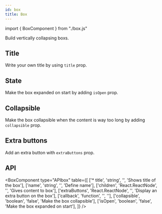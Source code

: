 ```yaml
---
id: box
title: Box
---
```


import { BoxComponent } from "./box.js"

<p>Build vertically collapsing boxs.</p>

## Title

<p>Write your own title by using <code>title</code> prop.</p>
<BoxComponent type="example" />

## State

<p>Make the box expanded on start by adding <code>isOpen</code> prop.</p>
<BoxComponent type="open" />

## Collapsible

<p>Make the box collapsible when the content is way too long by adding <code>collapsible</code> prop.</p>
<BoxComponent type="collapsible" />

## Extra buttons

<p>Add an extra button with <code>extraButtons</code> prop.</p>
<BoxComponent type="extra" />

## API

<BoxComponent type="APIbox" table={[
    ['* title', 'string', '', 'Shows title of the box'],
    ['name', 'string', '', 'Define name'],
    ['children', 'React.ReactNode', '', 'Gives content to box'],
    ['extraButtons', 'React.ReactNode', '', 'Display an extra button on the box'],
    ['callback', 'function', '', ''],
    ['collapsible', 'boolean', 'false', 'Make the box collapsible'],
    ['isOpen', 'boolean', 'false', 'Make the box expanded on start'],
]} />